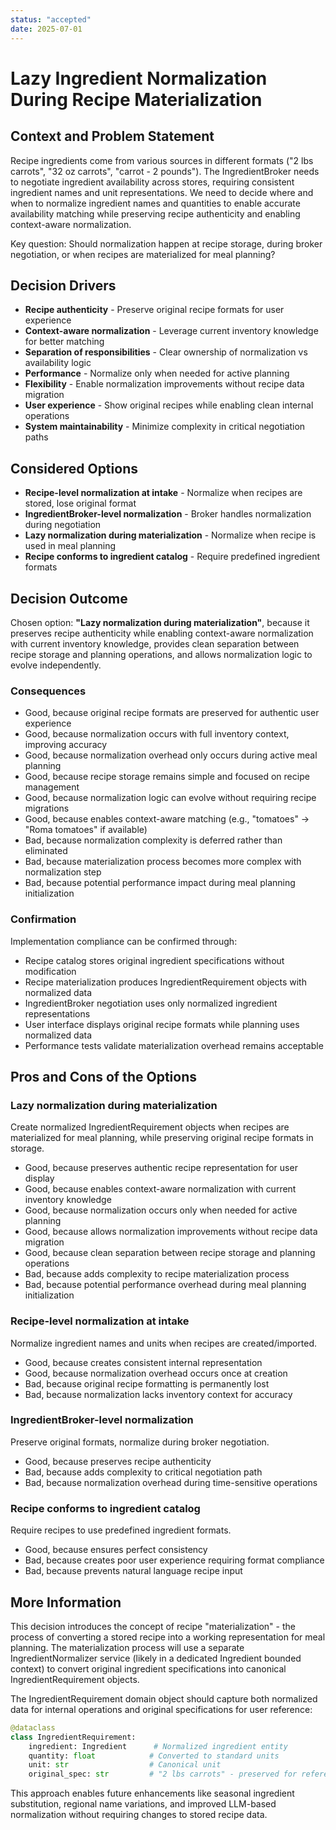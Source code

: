 ```yaml
---
status: "accepted"
date: 2025-07-01
---
```


# Lazy Ingredient Normalization During Recipe Materialization

## Context and Problem Statement

Recipe ingredients come from various sources in different formats ("2 lbs carrots", "32 oz carrots", "carrot - 2 pounds"). The IngredientBroker needs to negotiate ingredient availability across stores, requiring consistent ingredient names and unit representations. We need to decide where and when to normalize ingredient names and quantities to enable accurate availability matching while preserving recipe authenticity and enabling context-aware normalization.

Key question: Should normalization happen at recipe storage, during broker negotiation, or when recipes are materialized for meal planning?

## Decision Drivers

* **Recipe authenticity** - Preserve original recipe formats for user experience
* **Context-aware normalization** - Leverage current inventory knowledge for better matching
* **Separation of responsibilities** - Clear ownership of normalization vs availability logic
* **Performance** - Normalize only when needed for active planning
* **Flexibility** - Enable normalization improvements without recipe data migration
* **User experience** - Show original recipes while enabling clean internal operations
* **System maintainability** - Minimize complexity in critical negotiation paths

## Considered Options

* **Recipe-level normalization at intake** - Normalize when recipes are stored, lose original format
* **IngredientBroker-level normalization** - Broker handles normalization during negotiation
* **Lazy normalization during materialization** - Normalize when recipe is used in meal planning
* **Recipe conforms to ingredient catalog** - Require predefined ingredient formats

## Decision Outcome

Chosen option: **"Lazy normalization during materialization"**, because it preserves recipe authenticity while enabling context-aware normalization with current inventory knowledge, provides clean separation between recipe storage and planning operations, and allows normalization logic to evolve independently.

### Consequences

* Good, because original recipe formats are preserved for authentic user experience
* Good, because normalization occurs with full inventory context, improving accuracy
* Good, because normalization overhead only occurs during active meal planning
* Good, because recipe storage remains simple and focused on recipe management
* Good, because normalization logic can evolve without requiring recipe migrations
* Good, because enables context-aware matching (e.g., "tomatoes" → "Roma tomatoes" if available)
* Bad, because normalization complexity is deferred rather than eliminated
* Bad, because materialization process becomes more complex with normalization step
* Bad, because potential performance impact during meal planning initialization

### Confirmation

Implementation compliance can be confirmed through:
- Recipe catalog stores original ingredient specifications without modification
- Recipe materialization produces IngredientRequirement objects with normalized data
- IngredientBroker negotiation uses only normalized ingredient representations
- User interface displays original recipe formats while planning uses normalized data
- Performance tests validate materialization overhead remains acceptable

## Pros and Cons of the Options

### Lazy normalization during materialization

Create normalized IngredientRequirement objects when recipes are materialized for meal planning, while preserving original recipe formats in storage.

* Good, because preserves authentic recipe representation for user display
* Good, because enables context-aware normalization with current inventory knowledge
* Good, because normalization occurs only when needed for active planning
* Good, because allows normalization improvements without recipe data migration
* Good, because clean separation between recipe storage and planning operations
* Bad, because adds complexity to recipe materialization process
* Bad, because potential performance overhead during meal planning initialization

### Recipe-level normalization at intake

Normalize ingredient names and units when recipes are created/imported.

* Good, because creates consistent internal representation
* Good, because normalization overhead occurs once at creation
* Bad, because original recipe formatting is permanently lost
* Bad, because normalization lacks inventory context for accuracy

### IngredientBroker-level normalization

Preserve original formats, normalize during broker negotiation.

* Good, because preserves recipe authenticity
* Bad, because adds complexity to critical negotiation path
* Bad, because normalization overhead during time-sensitive operations

### Recipe conforms to ingredient catalog

Require recipes to use predefined ingredient formats.

* Good, because ensures perfect consistency
* Bad, because creates poor user experience requiring format compliance
* Bad, because prevents natural language recipe input

## More Information

This decision introduces the concept of recipe "materialization" - the process of converting a stored recipe into a working representation for meal planning. The materialization process will use a separate IngredientNormalizer service (likely in a dedicated Ingredient bounded context) to convert original ingredient specifications into canonical IngredientRequirement objects.

The IngredientRequirement domain object should capture both normalized data for internal operations and original specifications for user reference:

```python
@dataclass
class IngredientRequirement:
    ingredient: Ingredient      # Normalized ingredient entity
    quantity: float            # Converted to standard units
    unit: str                  # Canonical unit
    original_spec: str         # "2 lbs carrots" - preserved for reference
```

This approach enables future enhancements like seasonal ingredient substitution, regional name variations, and improved LLM-based normalization without requiring changes to stored recipe data.
